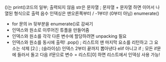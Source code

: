 ()는 print()코드의 일부; 출력되지 않음
str은 문자열 ; 문자열 + 문자열 하면 이어서 나열된 형식으로 출력
음수 인덱싱은 맨오른쪽부터 / -1부터! (0부터 아님)
enumerate()
- for 문의 in 뒷부분을 enumerate()로 감싸기
- 인덱스와 원소로 이루어진 튜플을 만들어줌
- 인덱스와 원소를 각각 다른 변수에 할당하려면 unpacking 필요
- 인덱스와 원소를 동시에 출력!
.pop() ; 리스트의 맨 마지막 요소를 리턴하고 그 요소는 삭제
[2:] ; (슬라이싱) 인덱스 2부터 끝까지 뽑아낸다
elif 아니고 if ; 모든 if문에 들러서 돌고 다음 if문으로
변수 = 리스트[0] 하면 리스트에서 인덱싱 사용 가능!
